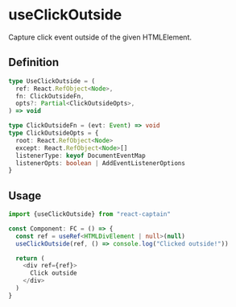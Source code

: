 # useClickOutside

Capture click event outside of the given HTMLElement.

## Definition

```typescript
type UseClickOutside = (
  ref: React.RefObject<Node>,
  fn: ClickOutsideFn,
  opts?: Partial<ClickOutsideOpts>,
) => void

type ClickOutsideFn = (evt: Event) => void
type ClickOutsideOpts = {
  root: React.RefObject<Node>
  except: React.RefObject<Node>[]
  listenerType: keyof DocumentEventMap
  listenerOpts: boolean | AddEventListenerOptions
}
```

## Usage

```typescript
import {useClickOutside} from "react-captain"

const Component: FC = () => {
  const ref = useRef<HTMLDivElement | null>(null)
  useClickOutside(ref, () => console.log("Clicked outside!"))

  return (
    <div ref={ref}>
      Click outside
    </div>
  )
}
```
